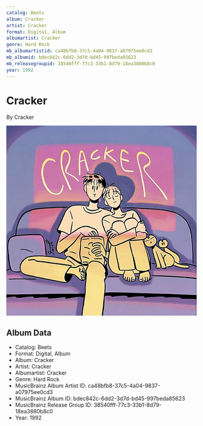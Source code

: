 ```yaml
---
catalog: Beets
album: Cracker
artist: Cracker
format: Digital, Album
albumartist: Cracker
genre: Hard Rock
mb_albumartistid: ca48bfb8-37c5-4a04-9837-a07975ee0cd3
mb_albumid: bdec842c-6dd2-3d7d-bd45-997beda85623
mb_releasegroupid: 38540fff-77c3-33b1-8d79-18ea3880b8c0
year: 1992
---
```


# Cracker

By Cracker

![](../../assets/beetscovers/Cracker-Cracker.jpg)

## Album Data

- Catalog: Beets
- Format: Digital, Album
- Album: Cracker
- Artist: Cracker
- Albumartist: Cracker
- Genre: Hard Rock
- MusicBrainz Album Artist ID: ca48bfb8-37c5-4a04-9837-a07975ee0cd3
- MusicBrainz Album ID: bdec842c-6dd2-3d7d-bd45-997beda85623
- MusicBrainz Release Group ID: 38540fff-77c3-33b1-8d79-18ea3880b8c0
- Year: 1992

